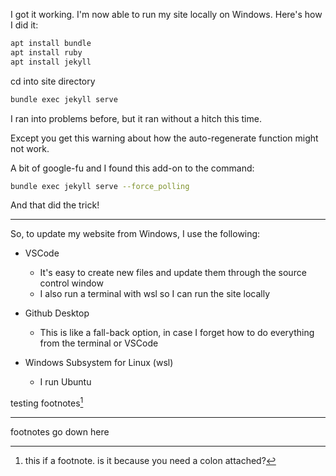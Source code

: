 I got it working. I'm now able to run my site locally on Windows. Here's how I did it:

```sh
apt install bundle
apt install ruby
apt install jekyll
```

cd into site directory

```sh
bundle exec jekyll serve
```

I ran into problems before, but it ran without a hitch this time. 

Except you get this warning about how the auto-regenerate function might not work.

A bit of google-fu and I found this add-on to the command:

```sh
bundle exec jekyll serve --force_polling
```

And that did the trick!

---

So, to update my website from Windows, I use the following:

- VSCode
    - It's easy to create new files and update them through the source control window
    - I also run a terminal with wsl so I can run the site locally

- Github Desktop
    - This is like a fall-back option, in case I forget how to do everything from the terminal or VSCode

- Windows Subsystem for Linux (wsl)
    - I run Ubuntu

testing footnotes[^fntest]

---
footnotes go down here
[^fntest]: this if a footnote. is it because you need a colon attached?